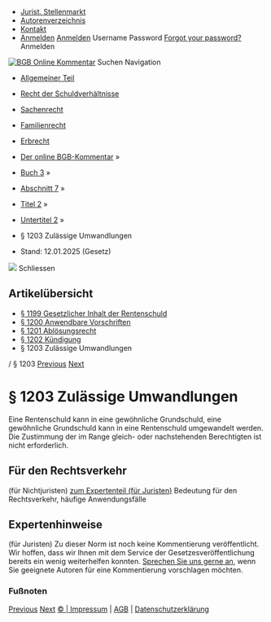   * [Jurist. Stellenmarkt](https://bgb.kommentar.de/Buch-3/Abschnitt-7/Titel-2/Untertitel-2/</job-board> "Jurist. Stellenmarkt")
  * [Autorenverzeichnis](https://bgb.kommentar.de/Buch-3/Abschnitt-7/Titel-2/Untertitel-2/</Autorenverzeichnis> "Autorenverzeichnis")
  * [Kontakt](https://bgb.kommentar.de/Buch-3/Abschnitt-7/Titel-2/Untertitel-2/</Kontakt>)
  * [Anmelden](https://bgb.kommentar.de/Buch-3/Abschnitt-7/Titel-2/Untertitel-2/<#login> "show login form") [Anmelden](https://bgb.kommentar.de/Buch-3/Abschnitt-7/Titel-2/Untertitel-2/<#> "hide login form") Username Password
[Forgot your password?](https://bgb.kommentar.de/Buch-3/Abschnitt-7/Titel-2/Untertitel-2/</user/forgotpassword>) Anmelden 


[![BGB Online Kommentar](https://bgb.kommentar.de/extension/bgb/design/bgb/images/logo.png)](https://bgb.kommentar.de/Buch-3/Abschnitt-7/Titel-2/Untertitel-2/</> "BGB Online Kommentar")
Suchen
Navigation
  * [Allgemeiner Teil](https://bgb.kommentar.de/Buch-3/Abschnitt-7/Titel-2/Untertitel-2/</Buch-1>)
  * [Recht der Schuldverhältnisse](https://bgb.kommentar.de/Buch-3/Abschnitt-7/Titel-2/Untertitel-2/</Buch-2>)
  * [Sachenrecht](https://bgb.kommentar.de/Buch-3/Abschnitt-7/Titel-2/Untertitel-2/</Buch-3>)
  * [Familienrecht](https://bgb.kommentar.de/Buch-3/Abschnitt-7/Titel-2/Untertitel-2/</Buch-4>)
  * [Erbrecht](https://bgb.kommentar.de/Buch-3/Abschnitt-7/Titel-2/Untertitel-2/</Buch-5>)


  * [Der online BGB-Kommentar](https://bgb.kommentar.de/Buch-3/Abschnitt-7/Titel-2/Untertitel-2/</>) »
  * [Buch 3](https://bgb.kommentar.de/Buch-3/Abschnitt-7/Titel-2/Untertitel-2/</Buch-3>) »
  * [Abschnitt 7](https://bgb.kommentar.de/Buch-3/Abschnitt-7/Titel-2/Untertitel-2/</Buch-3/Abschnitt-7>) »
  * [Titel 2](https://bgb.kommentar.de/Buch-3/Abschnitt-7/Titel-2/Untertitel-2/</Buch-3/Abschnitt-7/Titel-2>) »
  * [Untertitel 2](https://bgb.kommentar.de/Buch-3/Abschnitt-7/Titel-2/Untertitel-2/</Buch-3/Abschnitt-7/Titel-2/Untertitel-2>) »
  * § 1203 Zulässige Umwandlungen 
  * Stand: 12.01.2025 (Gesetz) 


![](https://vg01.met.vgwort.de/na/1c9909529ead4f509072c06d9081a7d5)
Schliessen 
## Artikelübersicht
  * [ § 1199 Gesetzlicher Inhalt der Rentenschuld ](https://bgb.kommentar.de/Buch-3/Abschnitt-7/Titel-2/Untertitel-2/</Buch-3/Abschnitt-7/Titel-2/Untertitel-2/Gesetzlicher-Inhalt-der-Rentenschuld>)
  * [ § 1200 Anwendbare Vorschriften ](https://bgb.kommentar.de/Buch-3/Abschnitt-7/Titel-2/Untertitel-2/</Buch-3/Abschnitt-7/Titel-2/Untertitel-2/Anwendbare-Vorschriften>)
  * [ § 1201 Ablösungsrecht ](https://bgb.kommentar.de/Buch-3/Abschnitt-7/Titel-2/Untertitel-2/</Buch-3/Abschnitt-7/Titel-2/Untertitel-2/Abloesungsrecht>)
  * [ § 1202 Kündigung ](https://bgb.kommentar.de/Buch-3/Abschnitt-7/Titel-2/Untertitel-2/</Buch-3/Abschnitt-7/Titel-2/Untertitel-2/Kuendigung>)
  * § 1203 Zulässige Umwandlungen 


/ § 1203 
[Previous](https://bgb.kommentar.de/Buch-3/Abschnitt-7/Titel-2/Untertitel-2/</Buch-3/Abschnitt-7/Titel-2/Untertitel-2/Kuendigung> "§ 1202 Kündigung") [Next](https://bgb.kommentar.de/Buch-3/Abschnitt-7/Titel-2/Untertitel-2/</Buch-3/Abschnitt-8/Titel-1/Gesetzlicher-Inhalt-des-Pfandrechts-an-beweglichen-Sachen> "§ 1204 Gesetzlicher Inhalt des Pfandrechts an beweglichen Sachen")
# § 1203 Zulässige Umwandlungen
Eine Rentenschuld kann in eine gewöhnliche Grundschuld, eine gewöhnliche Grundschuld kann in eine Rentenschuld umgewandelt werden. Die Zustimmung der im Range gleich- oder nachstehenden Berechtigten ist nicht erforderlich.
## Für den Rechtsverkehr 
(für Nichtjuristen)
[zum Expertenteil (für Juristen)](https://bgb.kommentar.de/Buch-3/Abschnitt-7/Titel-2/Untertitel-2/<#expertenhinweise>)
Bedeutung für den Rechtsverkehr, häufige Anwendungsfälle
## Expertenhinweise
(für Juristen)
Zu dieser Norm ist noch keine Kommentierung veröffentlicht. Wir hoffen, dass wir Ihnen mit dem Service der Gesetzesveröffentlichung bereits ein wenig weiterhelfen konnten. [Sprechen Sie uns gerne an](https://bgb.kommentar.de/Buch-3/Abschnitt-7/Titel-2/Untertitel-2/</Kontakt>), wenn Sie geeignete Autoren für eine Kommentierung vorschlagen möchten. 
### Fußnoten
[Previous](https://bgb.kommentar.de/Buch-3/Abschnitt-7/Titel-2/Untertitel-2/</Buch-3/Abschnitt-7/Titel-2/Untertitel-2/Kuendigung> "§ 1202 Kündigung") [Next](https://bgb.kommentar.de/Buch-3/Abschnitt-7/Titel-2/Untertitel-2/</Buch-3/Abschnitt-8/Titel-1/Gesetzlicher-Inhalt-des-Pfandrechts-an-beweglichen-Sachen> "§ 1204 Gesetzlicher Inhalt des Pfandrechts an beweglichen Sachen")
[© | Impressum](https://bgb.kommentar.de/Buch-3/Abschnitt-7/Titel-2/Untertitel-2/</Kontakt>) | [AGB](https://bgb.kommentar.de/Buch-3/Abschnitt-7/Titel-2/Untertitel-2/</AGB>) | [Datenschutzerklärung](https://bgb.kommentar.de/Buch-3/Abschnitt-7/Titel-2/Untertitel-2/</Datenschutzerklaerung-fuer-Leser>)
